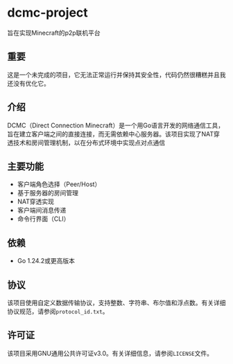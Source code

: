 # dcmc-project
旨在实现Minecraft的p2p联机平台

## 重要
这是一个未完成的项目，它无法正常运行并保持其安全性，代码仍然很糟糕并且我还没有优化它。

## 介绍

DCMC（Direct Connection Minecraft）是一个用Go语言开发的网络通信工具，旨在建立客户端之间的直接连接，而无需依赖中心服务器。该项目实现了NAT穿透技术和房间管理机制，以在分布式环境中实现点对点通信

## 主要功能

- 客户端角色选择（Peer/Host）
- 基于服务器的房间管理
- NAT穿透实现
- 客户端间消息传递
- 命令行界面（CLI）

## 依赖

- Go 1.24.2或更高版本

## 协议

该项目使用自定义数据传输协议，支持整数、字符串、布尔值和浮点数。有关详细协议规范，请参阅`protocol_id.txt`。

## 许可证

该项目采用GNU通用公共许可证v3.0。有关详细信息，请参阅`LICENSE`文件。
